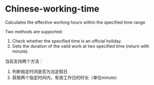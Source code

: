 # Chinese-working-time
Calculates the effective working hours within the specified time range

Two methods are supported: 
1. Check whether the specified time is an official holiday. 
2. Gets the duration of the valid work at two specified time (return with minute).

当前支持两个方法：
1. 判断指定时间是否为法定假日
2. 获取两个指定时间内，有效工作日的时长（单位minute）

